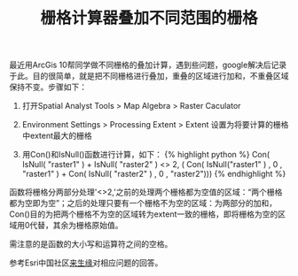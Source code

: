 ﻿---
layout: post
keywords: 
description: blog
title: 栅格计算器叠加不同范围的栅格
categories: [笔记]
tags: [ArcGis 栅格计算器]
group: archive
icon: bullhorn
---
最近用ArcGis 10帮同学做不同栅格的叠加计算，遇到些问题，google解决后记录于此。目的很简单，就是把不同栅格进行叠加，重叠的区域进行加和，不重叠区域保持不变。步骤如下：
1. 打开Spatial Analyst Tools > Map Algebra > Raster Caculator

2. Environment Settings > Processing Extent > Extent 设置为将要计算的栅格中extent最大的栅格

3. 用Con()和IsNull()函数进行计算，如下：
{% highlight python %}
Con( IsNull( "raster1" ) + IsNull( "raster2" ) <> 2, ( Con( IsNull("raster1" ) , 0 , "raster1" ) + Con( IsNull( "raster2" ) , 0 , "raster2")))
{% endhighlight %}

函数将栅格分两部分处理'<>2,'之前的处理两个栅格都为空值的区域：“两个栅格都为空即为空”；之后的处理只要有一个栅格不为空的区域：为两部分的加和，Con()目的为把两个栅格不为空的区域转为extent一致的栅格，即将栅格为空的区域用0代替，其余为栅格原始值。

需注意的是函数的大小写和运算符之间的空格。

参考Esri中国社区[来生缘](http://bbs.esrichina-bj.cn/ESRI/viewthread.php?tid=54711&extra=&page=1)对相应问题的回答。


